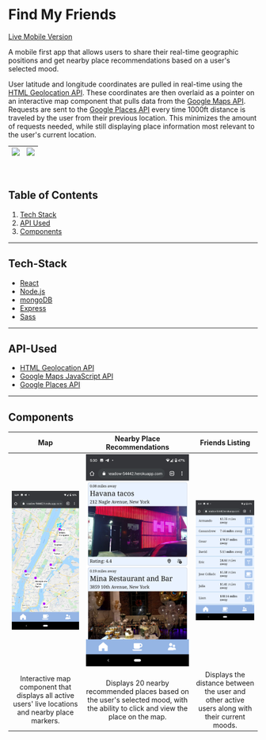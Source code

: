# Find My Friends
[Live Mobile Version](https://stormy-meadow-54442.herokuapp.com/)

A mobile first app that allows users to share their real-time geographic positions and get nearby place recommendations based on a user's selected mood.

User latitude and longitude coordinates are pulled in real-time using the [HTML Geolocation API](https://developer.mozilla.org/en-US/docs/Web/API/Geolocation_API). These coordinates are then overlaid as a pointer on an interactive map component that pulls data from the [Google Maps API](https://developers.google.com/maps/documentation/javascript/overview). Requests are sent to the [Google Places API](https://developers.google.com/places/web-service/overview) every time 1000ft distance is traveled by the user from their previous location. This minimizes the amount of requests needed, while still displaying place information most relevant to the user's current location.

| ![](readme-assets/FindMyFriends1.gif)  |  ![](readme-assets/FindMyFriends2.gif) |
|---|---|

<br>

## Table of Contents
1. [Tech Stack](#Tech-Stack)
2. [API Used](#API-Used)
3. [Components](#Components)

---

## Tech-Stack
- [React](https://reactjs.org/)
- [Node.js](nodejs.org)
- [mongoDB](https://www.mongodb.com/)
- [Express](http://expressjs.com/)
- [Sass](https://sass-lang.com/)

---

## API-Used
- [HTML Geolocation API](https://developer.mozilla.org/en-US/docs/Web/API/Geolocation_API)
- [Google Maps JavaScript API](https://developers.google.com/maps/documentation/javascript/overview)
- [Google Places API](https://developers.google.com/places/web-service/overview)

---

## Components

|Map |Nearby Place Recommendations |Friends Listing|
|:---:|:---:|:---:|
| ![](readme-assets/FMF1.png)  |  ![](readme-assets/FMF2.png) | ![](readme-assets/FMF3.png) |
|Interactive map component that displays all active users' live locations and nearby place markers.|Displays 20 nearby recommended places based on the user's selected mood, with the ability to click and view the place on the map.|Displays the distance between the user and other active users along with their current moods.|
